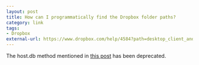 ```yaml
---
layout: post
title: How can I programmatically find the Dropbox folder paths?
category: link
tags:
- Dropbox
external-url: https://www.dropbox.com/help/4584?path=desktop_client_and_web_app
---
```

The host.db method mentioned in [this post](http://idiotandrobot.com/blog/Cloud-Storage-Windows-Folder-Paths/) has been deprecated.
